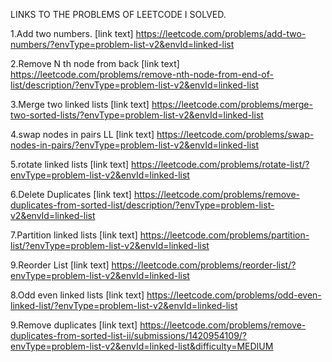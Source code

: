 LINKS TO THE PROBLEMS OF LEETCODE I SOLVED.

1.Add two numbers.
[link text] https://leetcode.com/problems/add-two-numbers/?envType=problem-list-v2&envId=linked-list

2.Remove N th node from back
[link text] https://leetcode.com/problems/remove-nth-node-from-end-of-list/description/?envType=problem-list-v2&envId=linked-list

3.Merge two linked lists
[link text] https://leetcode.com/problems/merge-two-sorted-lists/?envType=problem-list-v2&envId=linked-list

4.swap nodes in pairs LL 
[link text] https://leetcode.com/problems/swap-nodes-in-pairs/?envType=problem-list-v2&envId=linked-list

5.rotate linked lists
[link text] https://leetcode.com/problems/rotate-list/?envType=problem-list-v2&envId=linked-list

6.Delete Duplicates
[link text] https://leetcode.com/problems/remove-duplicates-from-sorted-list/description/?envType=problem-list-v2&envId=linked-list

7.Partition linked lists
[link text] https://leetcode.com/problems/partition-list/?envType=problem-list-v2&envId=linked-list

9.Reorder List
[link text] https://leetcode.com/problems/reorder-list/?envType=problem-list-v2&envId=linked-list

8.Odd even linked lists
[link text] https://leetcode.com/problems/odd-even-linked-list/?envType=problem-list-v2&envId=linked-list

9.Remove duplicates
[link text] https://leetcode.com/problems/remove-duplicates-from-sorted-list-ii/submissions/1420954109/?envType=problem-list-v2&envId=linked-list&difficulty=MEDIUM
